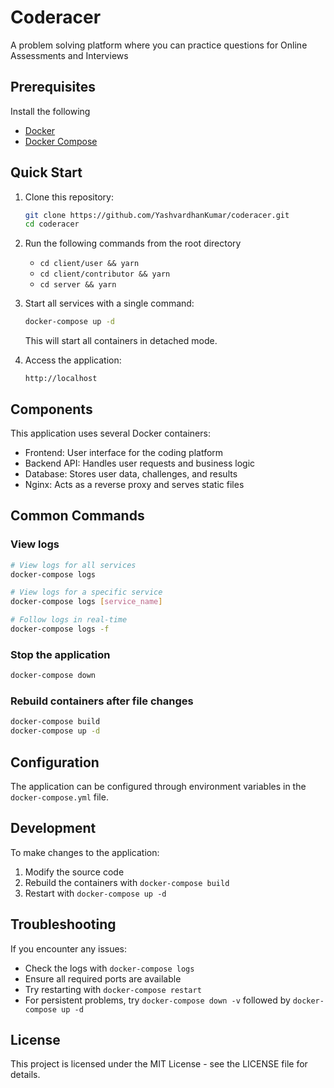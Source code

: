 # Coderacer
A problem solving platform where you can practice questions for Online Assessments and Interviews

## Prerequisites
Install the following
- [Docker](https://docs.docker.com/get-docker/)
- [Docker Compose](https://docs.docker.com/compose/install/)

## Quick Start

1. Clone this repository:
   ```bash
   git clone https://github.com/YashvardhanKumar/coderacer.git
   cd coderacer
   ```
2. Run the following commands from the root directory
   - `cd client/user && yarn`
   - `cd client/contributor && yarn`
   - `cd server && yarn`
2. Start all services with a single command:
   ```bash
   docker-compose up -d
   ```
   This will start all containers in detached mode.

3. Access the application:
   ```
   http://localhost
   ```

## Components

This application uses several Docker containers:
- Frontend: User interface for the coding platform
- Backend API: Handles user requests and business logic
- Database: Stores user data, challenges, and results
- Nginx: Acts as a reverse proxy and serves static files

## Common Commands

### View logs
```bash
# View logs for all services
docker-compose logs

# View logs for a specific service
docker-compose logs [service_name]

# Follow logs in real-time
docker-compose logs -f
```

### Stop the application
```bash
docker-compose down
```

### Rebuild containers after file changes
```bash
docker-compose build
docker-compose up -d
```

## Configuration

The application can be configured through environment variables in the `docker-compose.yml` file.

## Development

To make changes to the application:
1. Modify the source code
2. Rebuild the containers with `docker-compose build`
3. Restart with `docker-compose up -d`

## Troubleshooting

If you encounter any issues:
- Check the logs with `docker-compose logs`
- Ensure all required ports are available
- Try restarting with `docker-compose restart`
- For persistent problems, try `docker-compose down -v` followed by `docker-compose up -d`

## License

This project is licensed under the MIT License - see the LICENSE file for details.
